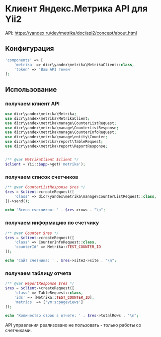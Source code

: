 # Клиент Яндекс.Метрика API для Yii2

API: https://yandex.ru/dev/metrika/doc/api2/concept/about.html

## Конфигурация

```php
'components' => [
    'metrika' => dicr\yandex\metrika\MetrikaClient::class,
    'token' => 'Ваш API токен'
];
```

## Использование

### получаем клиент API

```php
use dicr\yandex\metrika\Metrika;
use dicr\yandex\metrika\MetrikaClient;
use dicr\yandex\metrika\manage\CounterListRequest;
use dicr\yandex\metrika\manage\CounterListResponse;
use dicr\yandex\metrika\manage\CounterInfoRequest;
use dicr\yandex\metrika\manage\entity\Counter;
use dicr\yandex\metrika\report\TableRequest;
use dicr\yandex\metrika\report\ReportResponse;


/** @var MetrikaClient $client */
$client = Yii::$app->get('metrika');
```

### получаем список счетчиков

```php
/** @var CounterListResponse $res */
$res = $client->createRequest([
    'class' => dicr\yandex\metrika\manage\CounterListRequest::class,
])->send();

echo 'Всего счетчиков: ' . $res->rows . "\n";
```

### получаем информацию по счетчику

```php
/** @var Counter $res */
$res = $client->createRequest([
    'class' => CounterInfoRequest::class,
    'counterId' => Metrika::TEST_COUNTER_ID
]);

echo 'Сайт счетчика: ' . $res->site2->site . "\n";
```

### получаем таблицу отчета

```php
/** @var ReportResponse $res */
$res = $client->createRequest([
    'class' => TableRequest::class,
    'ids' => [Metrika::TEST_COUNTER_ID],
    'metrics' => ['ym:s:pageviews']
]);

echo 'Количество строк в отчете: ' . $res->totalRows . "\n";
```

API управления реализовано не пользовать - только работы со счетчиками.
